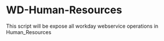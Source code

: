 # WD-Human-Resources
This script will be expose all workday webservice operations in Human_Resources
